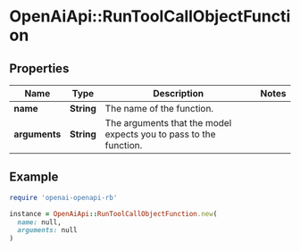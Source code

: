 # OpenAiApi::RunToolCallObjectFunction

## Properties

| Name | Type | Description | Notes |
| ---- | ---- | ----------- | ----- |
| **name** | **String** | The name of the function. |  |
| **arguments** | **String** | The arguments that the model expects you to pass to the function. |  |

## Example

```ruby
require 'openai-openapi-rb'

instance = OpenAiApi::RunToolCallObjectFunction.new(
  name: null,
  arguments: null
)
```

